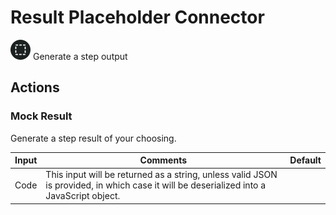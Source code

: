 # Result Placeholder Connector

![Result Placeholder](./assets/result-placeholder.png#connector-icon)
Generate a step output

## Actions

### Mock Result

Generate a step result of your choosing.

| Input | Comments                                                                                                                                | Default |
| ----- | --------------------------------------------------------------------------------------------------------------------------------------- | ------- |
| Code  | This input will be returned as a string, unless valid JSON is provided, in which case it will be deserialized into a JavaScript object. |         |
